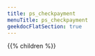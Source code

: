 ```yaml
---
title: ps_checkpayment
menuTitle: ps_checkpayment 
geekdocFlatSection: true
---
```


{{% children %}}